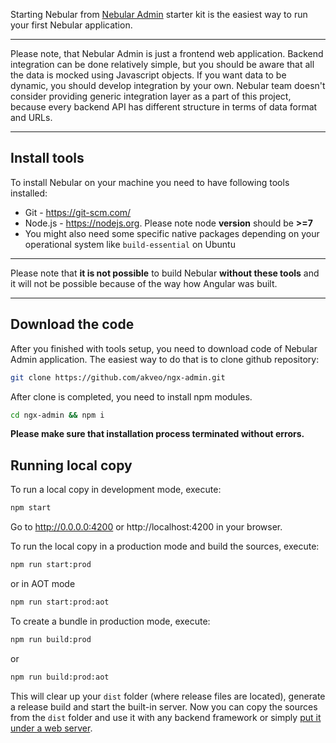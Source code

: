 Starting Nebular from [Nebular Admin](https://github.com/ngx-admin/) starter kit is the easiest way to run your first Nebular application. 
 
___________________________
Please note, that Nebular Admin is just a frontend web application. Backend integration can be done relatively simple, but you should be aware that all the data is mocked using Javascript objects. If you want data to be dynamic, you should develop integration by your own. Nebular team doesn't consider providing generic integration layer as a part of this project, because every backend API has different structure in terms of data format and URLs.
__________________________

## Install tools

To install Nebular on your machine you need to have following tools installed:
- Git - https://git-scm.com/
- Node.js - https://nodejs.org. Please note node **version** should be **>=7**
- You might also need some specific native packages depending on your operational system like `build-essential` on Ubuntu
_______________
Please note that **it is not possible** to build Nebular **without these tools** and it will not be possible because of the way how Angular was built.
_______________

## Download the code
After you finished with tools setup, you need to download code of Nebular Admin application. The easiest way to do that is to clone github repository:
```bash
git clone https://github.com/akveo/ngx-admin.git
```
After clone is completed, you need to install npm modules.
```bash
cd ngx-admin && npm i
```

**Please make sure that installation process terminated without errors.**

## Running local copy

To run a local copy in development mode, execute:

```bash
npm start
```

Go to http://0.0.0.0:4200 or http://localhost:4200 in your browser.


To run the local copy in a production mode and build the sources, execute:

```bash
npm run start:prod
```
or in AOT mode
```bash
npm run start:prod:aot
```

To create a bundle in production mode, execute:

```bash
npm run build:prod
```
or
```bash
npm run build:prod:aot
```

This will clear up your `dist` folder (where release files are located), generate a release build and start the built-in server.
Now you can copy the sources from the `dist` folder and use it with any backend framework or simply [put it under a web server](/#/docs/guides/server-deployment).

